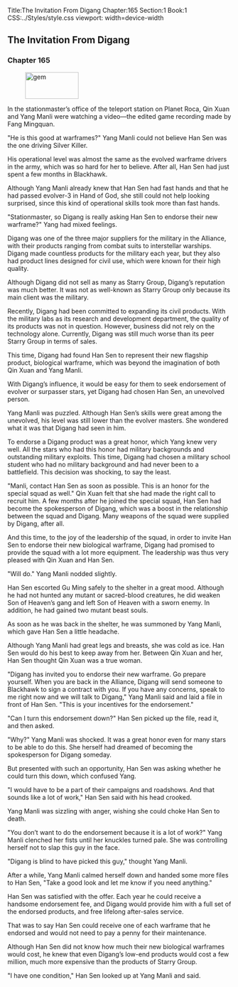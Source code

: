 Title:The Invitation From Digang 
Chapter:165 
Section:1 
Book:1 
CSS:../Styles/style.css 
viewport: width=device-width
  
## The Invitation From Digang
### Chapter 165
  
<figure>
	<img src="../Images/gem.gif" alt="gem" id="gem" width="120" height="60" />
</figure>
  

  
In the stationmaster’s office of the teleport station on Planet Roca, Qin Xuan and Yang Manli were watching a video—the edited game recording made by Fang Mingquan.

"He is this good at warframes?" Yang Manli could not believe Han Sen was the one driving Silver Killer.

His operational level was almost the same as the evolved warframe drivers in the army, which was so hard for her to believe. After all, Han Sen had just spent a few months in Blackhawk.

Although Yang Manli already knew that Han Sen had fast hands and that he had passed evolver-3 in Hand of God, she still could not help looking surprised, since this kind of operational skills took more than fast hands.

"Stationmaster, so Digang is really asking Han Sen to endorse their new warframe?" Yang had mixed feelings.

Digang was one of the three major suppliers for the military in the Alliance, with their products ranging from combat suits to interstellar warships. Digang made countless products for the military each year, but they also had product lines designed for civil use, which were known for their high quality.

Although Digang did not sell as many as Starry Group, Digang’s reputation was much better. It was not as well-known as Starry Group only because its main client was the military.

Recently, Digang had been committed to expanding its civil products. With the military labs as its research and development department, the quality of its products was not in question. However, business did not rely on the technology alone. Currently, Digang was still much worse than its peer Starry Group in terms of sales.

This time, Digang had found Han Sen to represent their new flagship product, biological warframe, which was beyond the imagination of both Qin Xuan and Yang Manli.

With Digang’s influence, it would be easy for them to seek endorsement of evolver or surpasser stars, yet Digang had chosen Han Sen, an unevolved person.

Yang Manli was puzzled. Although Han Sen’s skills were great among the unevolved, his level was still lower than the evolver masters. She wondered what it was that Digang had seen in him.

To endorse a Digang product was a great honor, which Yang knew very well. All the stars who had this honor had military backgrounds and outstanding military exploits. This time, Digang had chosen a military school student who had no military background and had never been to a battlefield. This decision was shocking, to say the least.

"Manli, contact Han Sen as soon as possible. This is an honor for the special squad as well." Qin Xuan felt that she had made the right call to recruit him. A few months after he joined the special squad, Han Sen had become the spokesperson of Digang, which was a boost in the relationship between the squad and Digang. Many weapons of the squad were supplied by Digang, after all.

And this time, to the joy of the leadership of the squad, in order to invite Han Sen to endorse their new biological warframe, Digang had promised to provide the squad with a lot more equipment. The leadership was thus very pleased with Qin Xuan and Han Sen.

"Will do." Yang Manli nodded slightly.

Han Sen escorted Gu Ming safely to the shelter in a great mood. Although he had not hunted any mutant or sacred-blood creatures, he did weaken Son of Heaven’s gang and left Son of Heaven with a sworn enemy. In addition, he had gained two mutant beast souls.

As soon as he was back in the shelter, he was summoned by Yang Manli, which gave Han Sen a little headache.

Although Yang Manli had great legs and breasts, she was cold as ice. Han Sen would do his best to keep away from her. Between Qin Xuan and her, Han Sen thought Qin Xuan was a true woman.

"Digang has invited you to endorse their new warframe. Go prepare yourself. When you are back in the Alliance, Digang will send someone to Blackhawk to sign a contract with you. If you have any concerns, speak to me right now and we will talk to Digang," Yang Manli said and laid a file in front of Han Sen. "This is your incentives for the endorsement."

"Can I turn this endorsement down?" Han Sen picked up the file, read it, and then asked.

"Why?" Yang Manli was shocked. It was a great honor even for many stars to be able to do this. She herself had dreamed of becoming the spokesperson for Digang someday.

But presented with such an opportunity, Han Sen was asking whether he could turn this down, which confused Yang.

"I would have to be a part of their campaigns and roadshows. And that sounds like a lot of work," Han Sen said with his head crooked.

Yang Manli was sizzling with anger, wishing she could choke Han Sen to death.

"You don’t want to do the endorsement because it is a lot of work?" Yang Manli clenched her fists until her knuckles turned pale. She was controlling herself not to slap this guy in the face.

"Digang is blind to have picked this guy," thought Yang Manli.

After a while, Yang Manli calmed herself down and handed some more files to Han Sen, "Take a good look and let me know if you need anything."

Han Sen was satisfied with the offer. Each year he could receive a handsome endorsement fee, and Digang would provide him with a full set of the endorsed products, and free lifelong after-sales service.

That was to say Han Sen could receive one of each warframe that he endorsed and would not need to pay a penny for their maintenance.

Although Han Sen did not know how much their new biological warframes would cost, he knew that even Digang’s low-end products would cost a few million, much more expensive than the products of Starry Group.

"I have one condition," Han Sen looked up at Yang Manli and said.